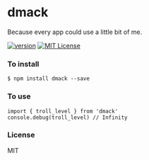 # dmack
Because every app could use a little bit of me.

[![version](https://img.shields.io/npm/v/dmack.svg?style=flat-square)](http://npm.im/dmack)
[![MIT License](https://img.shields.io/npm/l/dmack.svg?style=flat-square)](http://opensource.org/licenses/MIT)

### To install
```
$ npm install dmack --save
```

### To use
```
import { troll_level } from 'dmack'
console.debug(troll_level) // Infinity
```

### License
MIT
